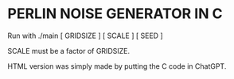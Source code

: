 # PERLIN NOISE GENERATOR IN C

Run with ./main [ GRIDSIZE ] [ SCALE ] [ SEED ]

SCALE must be a factor of GRIDSIZE.

HTML version was simply made by putting the C code in ChatGPT.